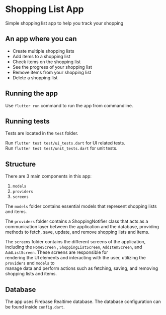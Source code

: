
# Shopping List App
Simple shopping list app to help you track your shopping
## An app where you can

* Create multiple shopping lists
* Add items to a shopping list
* Check items on the shopping list
* See the progress of your shopping list
* Remove items from your shopping list
* Delete a shopping list

## Running the app

Use `flutter run` command to run the app from commandline.

## Running tests

Tests are located in the `test` folder.

Run `flutter test test/ui_tests.dart` for UI related tests.  
Run `flutter test test/unit_tests.dart` for unit tests.

## Structure

There are 3 main components in this app:

1. `models`
2. `providers`
3. `screens`

The `models` folder contains essential models that represent shopping lists and items.

The `providers` folder contains a ShoppingNotifier class that acts as a communication layer between  the  application and the database, providing methods to fetch, save, update, and remove shopping lists  and items.

The `screens` folder contains the different screens of the application, including the `HomeScreen` , `ShoppingListScreen`, `AddItemScreen`, and `AddListScreen`. These screens are responsible for  
rendering the UI elements and interacting with the user, utilizing the `providers` and `models` to  
manage data and perform actions such as fetching, saving, and removing shopping lists and items.

## Database
The app uses Firebase Realtime database. The database configuration can be found inside `config.dart`.